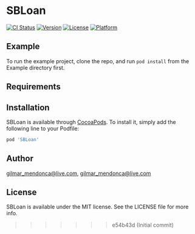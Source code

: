 # SBLoan

[![CI Status](https://img.shields.io/travis/gilmar_mendonca@live.com/SBLoan.svg?style=flat)](https://travis-ci.org/gilmar_mendonca@live.com/SBLoan)
[![Version](https://img.shields.io/cocoapods/v/SBLoan.svg?style=flat)](https://cocoapods.org/pods/SBLoan)
[![License](https://img.shields.io/cocoapods/l/SBLoan.svg?style=flat)](https://cocoapods.org/pods/SBLoan)
[![Platform](https://img.shields.io/cocoapods/p/SBLoan.svg?style=flat)](https://cocoapods.org/pods/SBLoan)

## Example

To run the example project, clone the repo, and run `pod install` from the Example directory first.

## Requirements

## Installation

SBLoan is available through [CocoaPods](https://cocoapods.org). To install
it, simply add the following line to your Podfile:

```ruby
pod 'SBLoan'
```

## Author

gilmar_mendonca@live.com, gilmar_mendonca@live.com

## License

SBLoan is available under the MIT license. See the LICENSE file for more info.
>>>>>>> e54b43d (Initial commit)

